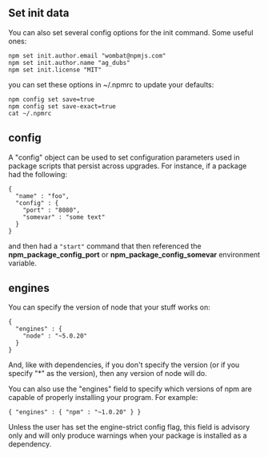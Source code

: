 ## Set init data

You can also set several config options for the init command. Some useful ones:
```
npm set init.author.email "wombat@npmjs.com"
npm set init.author.name "ag_dubs"
npm set init.license "MIT"
```

you can set these options in ~/.npmrc to update your defaults:
```
npm config set save=true
npm config set save-exact=true
cat ~/.npmrc
```

## config

A "config" object can be used to set configuration parameters used in package scripts that persist across upgrades. For instance, if a package had the following:
```
{ 
  "name" : "foo",
  "config" : { 
    "port" : "8080",
    "somevar" : "some text" 
  } 
}
```
and then had a `"start"` command that then referenced the **npm_package_config_port** or **npm_package_config_somevar** environment variable.

## engines

You can specify the version of node that your stuff works on:
```
{ 
  "engines" : { 
    "node" : "~5.0.20" 
  } 
}
```

And, like with dependencies, if you don't specify the version (or if you specify "*" as the version), then any version of node will do.

You can also use the "engines" field to specify which versions of npm are capable of properly installing your program. For example:
```
{ "engines" : { "npm" : "~1.0.20" } }
```
Unless the user has set the engine-strict config flag, this field is advisory only and will only produce warnings when your package is installed as a dependency.
